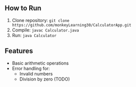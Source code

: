 ## How to Run
1. Clone repository: `git clone https://github.com/monkeyLearning30/CalculatorApp.git`
2. Compile: `javac Calculator.java`
3. Run: `java Calculator`

## Features
- Basic arithmetic operations
- Error handling for:
    - Invalid numbers
    - Division by zero (TODO)